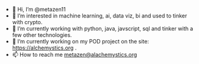 - 👋 Hi, I’m @metazen11
- 👀 I’m interested in machine learning, ai, data viz, bi and used to tinker with crypto.
- 🌱 I’m currently working with python, java, javscript, sql and tinker with a few other technologies.
- 💞️ I’m currently working on my POD project on the site: https://alchemystics.org .
- 📫 How to reach me metazen@alachemystics.org

<!---
metazen11/metazen11 is a ✨ special ✨ repository because its `README.md` (this file) appears on your GitHub profile.
You can click the Preview link to take a look at your changes.
--->
